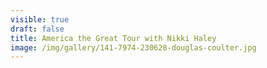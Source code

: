 ```yaml
---
visible: true
draft: false
title: America the Great Tour with Nikki Haley
image: /img/gallery/141-7974-230628-douglas-coulter.jpg
---
```

